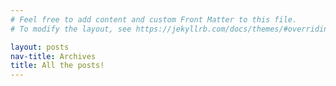 ```yaml
---
# Feel free to add content and custom Front Matter to this file.
# To modify the layout, see https://jekyllrb.com/docs/themes/#overriding-theme-defaults

layout: posts
nav-title: Archives
title: All the posts!
---
```

